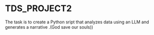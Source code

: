 # TDS_PROJECT2
The task is to create a Python sript that analyzes data using an LLM and generates a narrative .(God save our souls))

